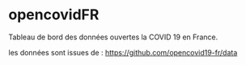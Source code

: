 # opencovidFR
Tableau de bord des données ouvertes la COVID 19 en France.

les données sont issues de :
https://github.com/opencovid19-fr/data
